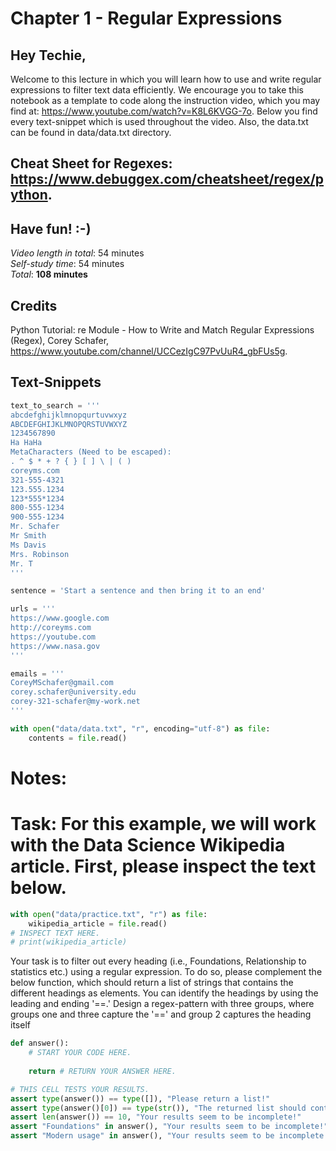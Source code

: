 
# Chapter 1 - Regular Expressions
## Hey Techie,   
Welcome to this lecture in which you will learn how to use and write regular expressions to filter text data efficiently. We encourage you to take this notebook as a template to code along the instruction video, which you may find at: https://www.youtube.com/watch?v=K8L6KVGG-7o. Below you find every text-snippet which is used throughout the video. Also, the data.txt can be found in data/data.txt directory.   

## Cheat Sheet for Regexes: https://www.debuggex.com/cheatsheet/regex/python.

## Have fun! :-)   
*Video length in total*: 54 minutes   
*Self-study time*: 54 minutes   
*Total*: **108 minutes**   
## Credits
Python Tutorial: re Module - How to Write and Match Regular Expressions (Regex), Corey Schafer, https://www.youtube.com/channel/UCCezIgC97PvUuR4_gbFUs5g.
   
## Text-Snippets


```python
text_to_search = '''
abcdefghijklmnopqurtuvwxyz
ABCDEFGHIJKLMNOPQRSTUVWXYZ
1234567890
Ha HaHa
MetaCharacters (Need to be escaped):
. ^ $ * + ? { } [ ] \ | ( )
coreyms.com
321-555-4321
123.555.1234
123*555*1234
800-555-1234
900-555-1234
Mr. Schafer
Mr Smith
Ms Davis
Mrs. Robinson
Mr. T
'''

sentence = 'Start a sentence and then bring it to an end'

urls = '''
https://www.google.com
http://coreyms.com
https://youtube.com
https://www.nasa.gov
'''

emails = '''
CoreyMSchafer@gmail.com
corey.schafer@university.edu
corey-321-schafer@my-work.net
'''

with open("data/data.txt", "r", encoding="utf-8") as file:
    contents = file.read()
```


# Notes:



# Task: For this example, we will work with the Data Science Wikipedia article. First, please inspect the text below.


```python
with open("data/practice.txt", "r") as file:
    wikipedia_article = file.read()
# INSPECT TEXT HERE.
# print(wikipedia_article)
```

Your task is to filter out every heading (i.e., Foundations, Relationship to statistics etc.) using a regular expression. To do so, please complement the below function, which should return a list of strings that contains the different headings as elements.
You can identify the headings by using the leading and ending '==.'
Design a regex-pattern with three groups, where groups one and three capture the '==' and group 2 captures the heading itself


```python
def answer():
    # START YOUR CODE HERE.
    
    return # RETURN YOUR ANSWER HERE.
```


```python
# THIS CELL TESTS YOUR RESULTS.
assert type(answer()) == type([]), "Please return a list!"
assert type(answer()[0]) == type(str()), "The returned list should contain strings as elements!"
assert len(answer()) == 10, "Your results seem to be incomplete!"
assert "Foundations" in answer(), "Your results seem to be incomplete!"
assert "Modern usage" in answer(), "Your results seem to be incomplete!"
```

